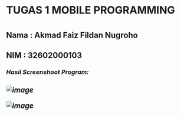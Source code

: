 <h1>TUGAS 1 MOBILE PROGRAMMING <h1>

<h2>Nama    : Akmad Faiz Fildan Nugroho

<h2>NIM     : 32602000103

<h3><i>Hasil Screenshoot Program: <h3>
  


![image](https://user-images.githubusercontent.com/99966525/197942775-8b1312d4-50bc-4f23-bc10-7955d048c901.png)
  
  
![image](https://user-images.githubusercontent.com/99966525/197943041-b2b42533-3c09-49f8-a000-8d1a0d10ed4a.png)
